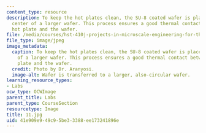 ```yaml
---
content_type: resource
description: To keep the hot plates clean, the SU-8 coated wafer is placed in the
  center of a larger wafer. This process ensures a good thermal contact between the
  hot plate and the wafer.
file: /media/courses/hst-410j-projects-in-microscale-engineering-for-the-life-sciences-spring-2007/41e909e949c95be33388ee173241896e_11.jpg
file_type: image/jpeg
image_metadata:
  caption: To keep the hot plates clean, the SU-8 coated wafer is placed in the center
    of a larger wafer. This process ensures a good thermal contact between the hot
    plate and the wafer.
  credit: Photo by Dr. Aranyosi.
  image-alt: Wafer is transferred to a larger, also-circular wafer.
learning_resource_types:
- Labs
ocw_type: OCWImage
parent_title: Labs
parent_type: CourseSection
resourcetype: Image
title: 11.jpg
uid: 41e909e9-49c9-5be3-3388-ee173241896e
---
```

